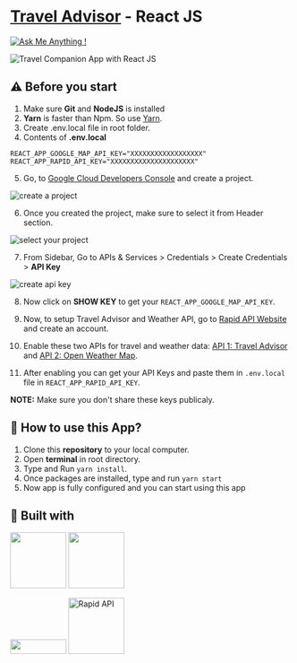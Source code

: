 # [Travel Advisor](https://travel-api-coral.vercel.app/) - React JS

[![Ask Me Anything !](https://img.shields.io/badge/Ask%20me-anything-1abc9c.svg)](https://github.com/NishitShah18)

![Travel Companion App with React JS](https://user-images.githubusercontent.com/71302066/174569416-9e8250a9-87ef-49f4-be4a-f077196fe12f.png)

## ⚠️ Before you start

1. Make sure **Git** and **NodeJS** is installed
2. **Yarn** is faster than Npm. So use [Yarn](https://classic.yarnpkg.com/lang/en/docs/install/).
3. Create .env.local file in root folder.
4. Contents of **.env.local**

```
REACT_APP_GOOGLE_MAP_API_KEY="XXXXXXXXXXXXXXXXXX"
REACT_APP_RAPID_API_KEY="XXXXXXXXXXXXXXXXXXXXX"
```

5. Go, to [Google Cloud Developers Console](https://console.cloud.google.com/projectcreate) and create a project.

![create a project](https://user-images.githubusercontent.com/71302066/174559275-458bbcec-6997-41f0-b359-1139e00fc759.png)

6. Once you created the project, make sure to select it from Header section.

![select your project](https://user-images.githubusercontent.com/71302066/174560599-92b3395c-9f43-4b42-a618-4151776b192d.png)

7. From Sidebar, Go to APIs & Services > Credentials > Create Credentials > **API Key**

![create api key](https://user-images.githubusercontent.com/71302066/174561372-6907aaf6-c538-46df-bd9e-6dfa08b9dd35.png)

8. Now click on **SHOW KEY** to get your `REACT_APP_GOOGLE_MAP_API_KEY`.

9. Now, to setup Travel Advisor and Weather API, go to [Rapid API Website](https://rapidapi.com/) and create an account.

10. Enable these two APIs for travel and weather data: [API 1: Travel Advisor](https://rapidapi.com/apidojo/api/travel-advisor/) and [API 2: Open Weather Map](https://rapidapi.com/community/api/open-weather-map/).

11. After enabling you can get your API Keys and paste them in `.env.local` file in `REACT_APP_RAPID_API_KEY`.

**NOTE:** Make sure you don't share these keys publicaly.

## 📌 How to use this App?

1. Clone this **repository** to your local computer.
2. Open **terminal** in root directory.
3. Type and Run `yarn install`.
4. Once packages are installed, type and run `yarn start`
5. Now app is fully configured and you can start using this app

## 📃 Built with

[<img src="https://media3.giphy.com/media/ln7z2eWriiQAllfVcn/200w.webp" width="100">](https://www.javascript.com/)
[<img src="https://i.giphy.com/media/eNAsjO55tPbgaor7ma/200w.webp" width="100">](https://reactjs.org/)

[<img src="https://img.shields.io/badge/Google%20Maps-4285F4?logo=googlemaps&logoColor=fff&style=flat" width="100" height="26">](https://developers.google.com/maps)
[<img src="https://user-images.githubusercontent.com/71302066/174567516-824b1967-5954-4ac7-9446-14a3b2ab825d.svg" alt="Rapid API" width="100">](https://rapidapi.com/)
